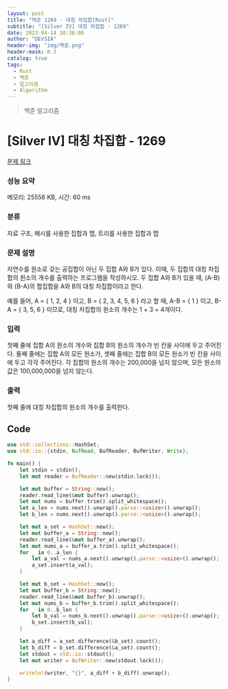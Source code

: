 ```yaml
---
layout: post
title: "백준 1269 - 대칭 차집합[Rust]"
subtitle: "[Silver IV] 대칭 차집합 - 1269"
date: 2023-04-14 10:38:00
author: "DEVSIA"
header-img: "img/백준.png"
header-mask: 0.3
catalog: true
tags:
  - Rust
  - 백준
  - 알고리즘
  - Algorithm
---
```


> 백준 알고리즘

# [Silver IV] 대칭 차집합 - 1269

[문제 링크](https://www.acmicpc.net/problem/1269)

### 성능 요약

메모리: 25556 KB, 시간: 60 ms

### 분류

자료 구조, 해시를 사용한 집합과 맵, 트리를 사용한 집합과 맵

### 문제 설명

<p>자연수를 원소로 갖는 공집합이 아닌 두 집합 A와 B가 있다. 이때, 두 집합의 대칭 차집합의 원소의 개수를 출력하는 프로그램을 작성하시오. 두 집합 A와 B가 있을 때, (A-B)와 (B-A)의 합집합을 A와 B의 대칭 차집합이라고 한다.</p>
<p> 예를 들어, A = { 1, 2, 4 } 이고, B = { 2, 3, 4, 5, 6 } 라고 할 때,  A-B = { 1 } 이고, B-A = { 3, 5, 6 } 이므로, 대칭 차집합의 원소의 개수는 1 + 3 = 4개이다.</p>

### 입력

 <p>첫째 줄에 집합 A의 원소의 개수와 집합 B의 원소의 개수가 빈 칸을 사이에 두고 주어진다. 둘째 줄에는 집합 A의 모든 원소가, 셋째 줄에는 집합 B의 모든 원소가 빈 칸을 사이에 두고 각각 주어진다. 각 집합의 원소의 개수는 200,000을 넘지 않으며, 모든 원소의 값은 100,000,000을 넘지 않는다.</p>

### 출력

 <p>첫째 줄에 대칭 차집합의 원소의 개수를 출력한다.</p>

## Code

```rs
use std::collections::HashSet;
use std::io::{stdin, BufRead, BufReader, BufWriter, Write};

fn main() {
    let stdin = stdin();
    let mut reader = BufReader::new(stdin.lock());

    let mut buffer = String::new();
    reader.read_line(&mut buffer).unwrap();
    let mut nums = buffer.trim().split_whitespace();
    let a_len = nums.next().unwrap().parse::<usize>().unwrap();
    let b_len = nums.next().unwrap().parse::<usize>().unwrap();

    let mut a_set = HashSet::new();
    let mut buffer_a = String::new();
    reader.read_line(&mut buffer_a).unwrap();
    let mut nums_a = buffer_a.trim().split_whitespace();
    for _ in 0..a_len {
        let a_val = nums_a.next().unwrap().parse::<usize>().unwrap();
        a_set.insert(a_val);
    }

    let mut b_set = HashSet::new();
    let mut buffer_b = String::new();
    reader.read_line(&mut buffer_b).unwrap();
    let mut nums_b = buffer_b.trim().split_whitespace();
    for _ in 0..b_len {
        let b_val = nums_b.next().unwrap().parse::<usize>().unwrap();
        b_set.insert(b_val);
    }

    let a_diff = a_set.difference(&b_set).count();
    let b_diff = b_set.difference(&a_set).count();
    let stdout = std::io::stdout();
    let mut writer = BufWriter::new(stdout.lock());

    writeln!(writer, "{}", a_diff + b_diff).unwrap();
}
```
